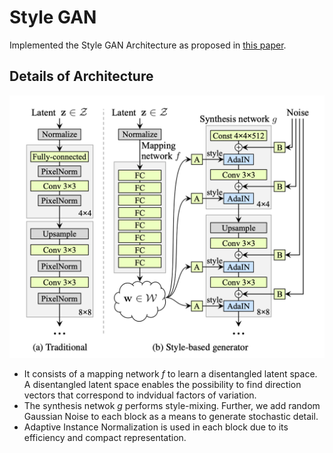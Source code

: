 # Style GAN
Implemented the Style GAN Architecture as proposed in <a href="https://arxiv.org/abs/1812.04948">this paper</a>. 

## Details of Architecture
![Architecture](architecture.png)
- It consists of a mapping network $f$ to learn a disentangled latent space. A disentangled latent space enables the possibility to find direction vectors that correspond to indvidual factors of variation.
- The synthesis netwok $g$ performs style-mixing. Further, we add random Gaussian Noise to each block as a means to generate stochastic detail.
- Adaptive Instance Normalization is used in each block due to its efficiency and compact representation.